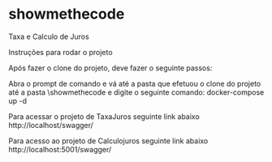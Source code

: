 # showmethecode
Taxa e Calculo de Juros

Instruções para rodar o projeto

Após fazer o clone do projeto, deve fazer o seguinte passos:

Abra o prompt de comando e vá até a pasta que efetuou o clone do projeto até a pasta \showmethecode e digite o seguinte comando:
docker-compose up -d

Para acessar o projeto de TaxaJuros seguinte link abaixo
http://localhost/swagger/

Para acesso ao projeto de Calculojuros seguinte link abaixo
http://localhost:5001/swagger/
